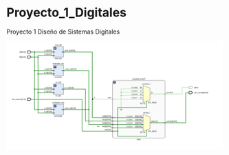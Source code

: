 # Proyecto_1_Digitales
Proyecto 1 Diseño de Sistemas Digitales

![display](https://github.com/xavier2200/Proyecto_1_Digitales/blob/ALU/ALU/Figures/Pasted%20image.png)
